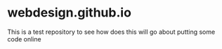 # webdesign.github.io
This is a test repository to see how does this will go about putting some code online
